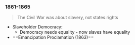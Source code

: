 ### 1861-1865

> The Civil War was about slavery, not states rights

- Slaveholder Democracy:
	- Democracy needs equality - now slaves have equality
- ==Emancipation Proclamation (1863)==
